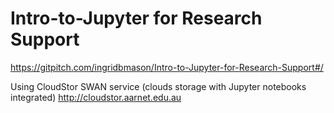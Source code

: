 # Intro-to-Jupyter for Research Support 
https://gitpitch.com/ingridbmason/Intro-to-Jupyter-for-Research-Support#/

Using CloudStor SWAN service (clouds storage with Jupyter notebooks integrated)
http://cloudstor.aarnet.edu.au
